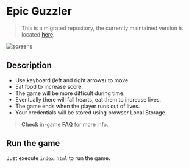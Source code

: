 # Epic Guzzler
> This is a migrated repository, the currently maintained version is located [here](https://gitlab.com/edugon/epic-guzzler).

![screens](https://user-images.githubusercontent.com/4357846/59934995-b52fb380-9444-11e9-9777-93a059683463.png)

## Description
- Use keyboard (left and right arrows) to move.
- Eat food to increase score.
- The game will be more difficult during time.
- Eventually there will fall hearts, eat them to increase lives.
- The game ends when the player runs out of lives.
- Your credentials will be stored using browser Local Storage.
> **Check** in-game **FAQ** for more info.

## Run the game
Just execute `index.html` to run the game.
